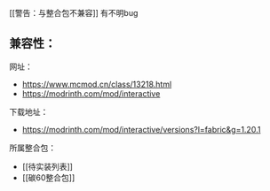 [[警告：与整合包不兼容]] 有不明bug

兼容性：
- 

网址：
- https://www.mcmod.cn/class/13218.html
- https://modrinth.com/mod/interactive

下载地址：
- https://modrinth.com/mod/interactive/versions?l=fabric&g=1.20.1

所属整合包：
- [[待实装列表]]
- [[碳60整合包]]